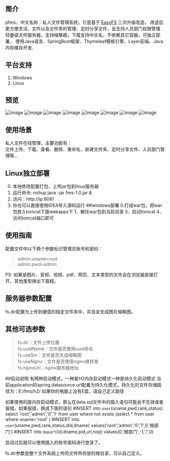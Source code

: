 ## 简介
pfms，中文名称：私人文件管理系统，它是基于 [EasyFS](https://gitee.com/whvse/easy-fs) 三次升级改造，
改造后更方便灵活、文件以及文件夹的管理、定时分享文件，且支持人员部门权限管理
轻量级文件服务器，支持缩略图，下载支持中文名，不依赖其它容器，可独立部署，
使用Java语言、SpringBoot框架、Thymeleaf模板引擎、Layer前端、Java内存缓存开发.

## 平台支持
1. Windows
2. Linux

## 预览
![image](https://raw.githubusercontent.com/MrCinco/images/master/pfms/01.png)
![image](https://raw.githubusercontent.com/MrCinco/images/master/pfms/02.png)
![image](https://raw.githubusercontent.com/MrCinco/images/master/pfms/03.png)
![image](https://raw.githubusercontent.com/MrCinco/images/master/pfms/04.png)
![image](https://raw.githubusercontent.com/MrCinco/images/master/pfms/05.png)
![image](https://raw.githubusercontent.com/MrCinco/images/master/pfms/06.png)
![image](https://raw.githubusercontent.com/MrCinco/images/master/pfms/07.png)
![image](https://raw.githubusercontent.com/MrCinco/images/master/pfms/08.png)

## 使用场景
私人文件在线管理，主要功能有：  
文件上传、下载、查看、删除、重命名、新建文件夹、定时分享文件、人员部门管理等...

## Linux独立部署
0. 本地修改配置打包，上传jar包到linux服务器
1. 运行命令: nohup java -jar fms-1.0.jar &
2. 访问：http://ip:8081
3. 你也可以直接使用IDEA导入源码运行
##windows部署
0.打成war包，把war包放入tomcat下面webapps下
1、解压war包到当前目录
3、启动tomcat
4、访问tomcat端口即可

## 使用指南
配置文件中以下两个参数标识管理员账号和密码：
> admin.uname=root  
  admin.pwd=admin  
  
PS: 如果是图片、音频、视频、pdf、网页、文本类型的文件会在浏览器直接打开，其他类型弹出下载框。

## 服务器参数配置
fs.dir配置为上传到硬盘的指定文件夹中，并且会生成图片缩略图。

## 其他可选参数
> fs.dir：文件上传位置  
fs.uuidName：文件是否使用uuid命名  
fs.useSm：文件是否生成缩略图  
fs.useNginx：文件是否使用nginx做转发  
fs.nginxUrl：nginx服务器地址

##启动说明
有两种启动模式，一种是H2内存启动模式一种是持久化启动模式
当前application的spring.datasource.url配置为持久化模式，持久化的文件存储路径为：E:/fms/h2/
如果你的电脑上没有E盘，请自己定义路径

如果使用的是内存启动模式，那么在data.sql文件中的插入语句可能会不生效或者报错，如果报错，换成下面的语句
#INSERT into `user`(uname,pwd,rank,status) select 'root','admin','0','1' from user where not exists (select * from user where uname='root' )
#INSERT into `user`(uname,pwd,rank,status,did,dname) values('root','admin','0','1',0,'根部门')
#INSERT into `depart`(id,dname,pid,url,nop) values(0,'根部门',-1,'/',0)

启动过后就可以使用插入的账号密码进行登录了。

fs.dir参数是整个文件系统上传的文件所存放的根目录，可以自己定义。